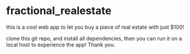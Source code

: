 # fractional_realestate
this is a cool web app to let you buy a piece of real estate with just $100!

clone this git repo, and install all dependencies, then you can run it on a local host to experience the app! Thank you.
